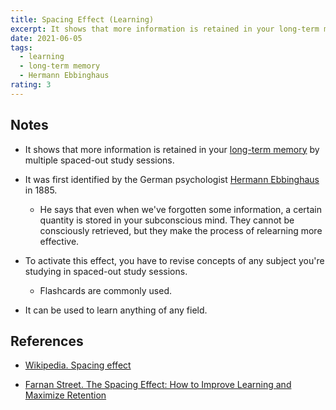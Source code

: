 ```yaml
---
title: Spacing Effect (Learning)
excerpt: It shows that more information is retained in your long-term memory by multiple spaced-out study sessions.
date: 2021-06-05
tags:
  - learning
  - long-term memory
  - Hermann Ebbinghaus
rating: 3
---
```


## Notes

- It shows that more information is retained in your [long-term memory](/zettelkasten/long-term-memory) by multiple spaced-out study sessions.

- It was first identified by the German psychologist [Hermann Ebbinghaus](https://en.wikipedia.org/wiki/Hermann_Ebbinghaus) in 1885.

  - He says that even when we've forgotten some information, a certain quantity is stored in your subconscious mind. They cannot be consciously retrieved, but they make the process of relearning more effective.

- To activate this effect, you have to revise concepts of any subject you're studying in spaced-out study sessions.

  - Flashcards are commonly used.

- It can be used to learn anything of any field.

## References

- [Wikipedia. Spacing effect](https://en.wikipedia.org/wiki/Spacing_effect)

- [Farnan Street. The Spacing Effect: How to Improve Learning and Maximize Retention](https://fs.blog/2018/12/spacing-effect/)
